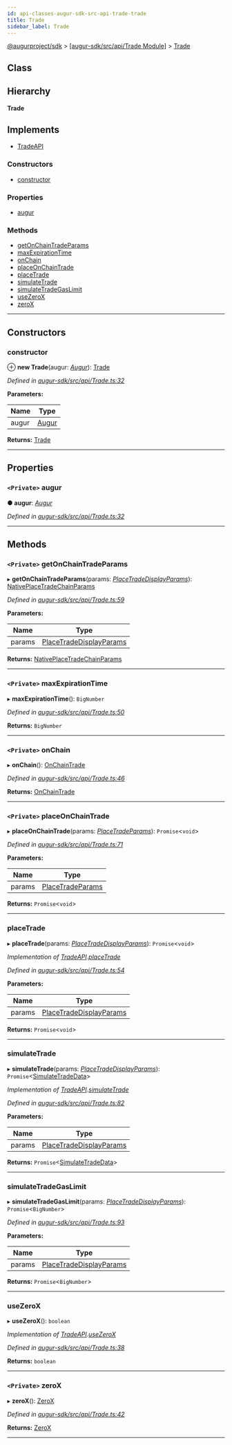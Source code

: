 ```yaml
---
id: api-classes-augur-sdk-src-api-trade-trade
title: Trade
sidebar_label: Trade
---
```


[@augurproject/sdk](api-readme.md) > [[augur-sdk/src/api/Trade Module]](api-modules-augur-sdk-src-api-trade-module.md) > [Trade](api-classes-augur-sdk-src-api-trade-trade.md)

## Class

## Hierarchy

**Trade**

## Implements

* [TradeAPI](api-interfaces-augur-sdk-src-api-trade-tradeapi.md)

### Constructors

* [constructor](api-classes-augur-sdk-src-api-trade-trade.md#constructor)

### Properties

* [augur](api-classes-augur-sdk-src-api-trade-trade.md#augur)

### Methods

* [getOnChainTradeParams](api-classes-augur-sdk-src-api-trade-trade.md#getonchaintradeparams)
* [maxExpirationTime](api-classes-augur-sdk-src-api-trade-trade.md#maxexpirationtime)
* [onChain](api-classes-augur-sdk-src-api-trade-trade.md#onchain)
* [placeOnChainTrade](api-classes-augur-sdk-src-api-trade-trade.md#placeonchaintrade)
* [placeTrade](api-classes-augur-sdk-src-api-trade-trade.md#placetrade)
* [simulateTrade](api-classes-augur-sdk-src-api-trade-trade.md#simulatetrade)
* [simulateTradeGasLimit](api-classes-augur-sdk-src-api-trade-trade.md#simulatetradegaslimit)
* [useZeroX](api-classes-augur-sdk-src-api-trade-trade.md#usezerox)
* [zeroX](api-classes-augur-sdk-src-api-trade-trade.md#zerox)

---

## Constructors

<a id="constructor"></a>

###  constructor

⊕ **new Trade**(augur: *[Augur](api-classes-augur-sdk-src-augur-augur.md)*): [Trade](api-classes-augur-sdk-src-api-trade-trade.md)

*Defined in [augur-sdk/src/api/Trade.ts:32](https://github.com/AugurProject/augur/blob/0787bf1a23/packages/augur-sdk/src/api/Trade.ts#L32)*

**Parameters:**

| Name | Type |
| ------ | ------ |
| augur | [Augur](api-classes-augur-sdk-src-augur-augur.md) |

**Returns:** [Trade](api-classes-augur-sdk-src-api-trade-trade.md)

___

## Properties

<a id="augur"></a>

### `<Private>` augur

**● augur**: *[Augur](api-classes-augur-sdk-src-augur-augur.md)*

*Defined in [augur-sdk/src/api/Trade.ts:32](https://github.com/AugurProject/augur/blob/0787bf1a23/packages/augur-sdk/src/api/Trade.ts#L32)*

___

## Methods

<a id="getonchaintradeparams"></a>

### `<Private>` getOnChainTradeParams

▸ **getOnChainTradeParams**(params: *[PlaceTradeDisplayParams](api-interfaces-augur-sdk-src-api-trade-placetradedisplayparams.md)*): [NativePlaceTradeChainParams](api-interfaces-augur-sdk-src-api-onchaintrade-nativeplacetradechainparams.md)

*Defined in [augur-sdk/src/api/Trade.ts:59](https://github.com/AugurProject/augur/blob/0787bf1a23/packages/augur-sdk/src/api/Trade.ts#L59)*

**Parameters:**

| Name | Type |
| ------ | ------ |
| params | [PlaceTradeDisplayParams](api-interfaces-augur-sdk-src-api-trade-placetradedisplayparams.md) |

**Returns:** [NativePlaceTradeChainParams](api-interfaces-augur-sdk-src-api-onchaintrade-nativeplacetradechainparams.md)

___
<a id="maxexpirationtime"></a>

### `<Private>` maxExpirationTime

▸ **maxExpirationTime**(): `BigNumber`

*Defined in [augur-sdk/src/api/Trade.ts:50](https://github.com/AugurProject/augur/blob/0787bf1a23/packages/augur-sdk/src/api/Trade.ts#L50)*

**Returns:** `BigNumber`

___
<a id="onchain"></a>

### `<Private>` onChain

▸ **onChain**(): [OnChainTrade](api-classes-augur-sdk-src-api-onchaintrade-onchaintrade.md)

*Defined in [augur-sdk/src/api/Trade.ts:46](https://github.com/AugurProject/augur/blob/0787bf1a23/packages/augur-sdk/src/api/Trade.ts#L46)*

**Returns:** [OnChainTrade](api-classes-augur-sdk-src-api-onchaintrade-onchaintrade.md)

___
<a id="placeonchaintrade"></a>

### `<Private>` placeOnChainTrade

▸ **placeOnChainTrade**(params: *[PlaceTradeParams](api-interfaces-augur-sdk-src-api-trade-placetradeparams.md)*): `Promise`<`void`>

*Defined in [augur-sdk/src/api/Trade.ts:71](https://github.com/AugurProject/augur/blob/0787bf1a23/packages/augur-sdk/src/api/Trade.ts#L71)*

**Parameters:**

| Name | Type |
| ------ | ------ |
| params | [PlaceTradeParams](api-interfaces-augur-sdk-src-api-trade-placetradeparams.md) |

**Returns:** `Promise`<`void`>

___
<a id="placetrade"></a>

###  placeTrade

▸ **placeTrade**(params: *[PlaceTradeDisplayParams](api-interfaces-augur-sdk-src-api-trade-placetradedisplayparams.md)*): `Promise`<`void`>

*Implementation of [TradeAPI](api-interfaces-augur-sdk-src-api-trade-tradeapi.md).[placeTrade](api-interfaces-augur-sdk-src-api-trade-tradeapi.md#placetrade)*

*Defined in [augur-sdk/src/api/Trade.ts:54](https://github.com/AugurProject/augur/blob/0787bf1a23/packages/augur-sdk/src/api/Trade.ts#L54)*

**Parameters:**

| Name | Type |
| ------ | ------ |
| params | [PlaceTradeDisplayParams](api-interfaces-augur-sdk-src-api-trade-placetradedisplayparams.md) |

**Returns:** `Promise`<`void`>

___
<a id="simulatetrade"></a>

###  simulateTrade

▸ **simulateTrade**(params: *[PlaceTradeDisplayParams](api-interfaces-augur-sdk-src-api-trade-placetradedisplayparams.md)*): `Promise`<[SimulateTradeData](api-interfaces-augur-sdk-src-api-trade-simulatetradedata.md)>

*Implementation of [TradeAPI](api-interfaces-augur-sdk-src-api-trade-tradeapi.md).[simulateTrade](api-interfaces-augur-sdk-src-api-trade-tradeapi.md#simulatetrade)*

*Defined in [augur-sdk/src/api/Trade.ts:82](https://github.com/AugurProject/augur/blob/0787bf1a23/packages/augur-sdk/src/api/Trade.ts#L82)*

**Parameters:**

| Name | Type |
| ------ | ------ |
| params | [PlaceTradeDisplayParams](api-interfaces-augur-sdk-src-api-trade-placetradedisplayparams.md) |

**Returns:** `Promise`<[SimulateTradeData](api-interfaces-augur-sdk-src-api-trade-simulatetradedata.md)>

___
<a id="simulatetradegaslimit"></a>

###  simulateTradeGasLimit

▸ **simulateTradeGasLimit**(params: *[PlaceTradeDisplayParams](api-interfaces-augur-sdk-src-api-trade-placetradedisplayparams.md)*): `Promise`<`BigNumber`>

*Defined in [augur-sdk/src/api/Trade.ts:93](https://github.com/AugurProject/augur/blob/0787bf1a23/packages/augur-sdk/src/api/Trade.ts#L93)*

**Parameters:**

| Name | Type |
| ------ | ------ |
| params | [PlaceTradeDisplayParams](api-interfaces-augur-sdk-src-api-trade-placetradedisplayparams.md) |

**Returns:** `Promise`<`BigNumber`>

___
<a id="usezerox"></a>

###  useZeroX

▸ **useZeroX**(): `boolean`

*Implementation of [TradeAPI](api-interfaces-augur-sdk-src-api-trade-tradeapi.md).[useZeroX](api-interfaces-augur-sdk-src-api-trade-tradeapi.md#usezerox)*

*Defined in [augur-sdk/src/api/Trade.ts:38](https://github.com/AugurProject/augur/blob/0787bf1a23/packages/augur-sdk/src/api/Trade.ts#L38)*

**Returns:** `boolean`

___
<a id="zerox"></a>

### `<Private>` zeroX

▸ **zeroX**(): [ZeroX](api-classes-augur-sdk-src-api-zerox-zerox.md)

*Defined in [augur-sdk/src/api/Trade.ts:42](https://github.com/AugurProject/augur/blob/0787bf1a23/packages/augur-sdk/src/api/Trade.ts#L42)*

**Returns:** [ZeroX](api-classes-augur-sdk-src-api-zerox-zerox.md)

___

